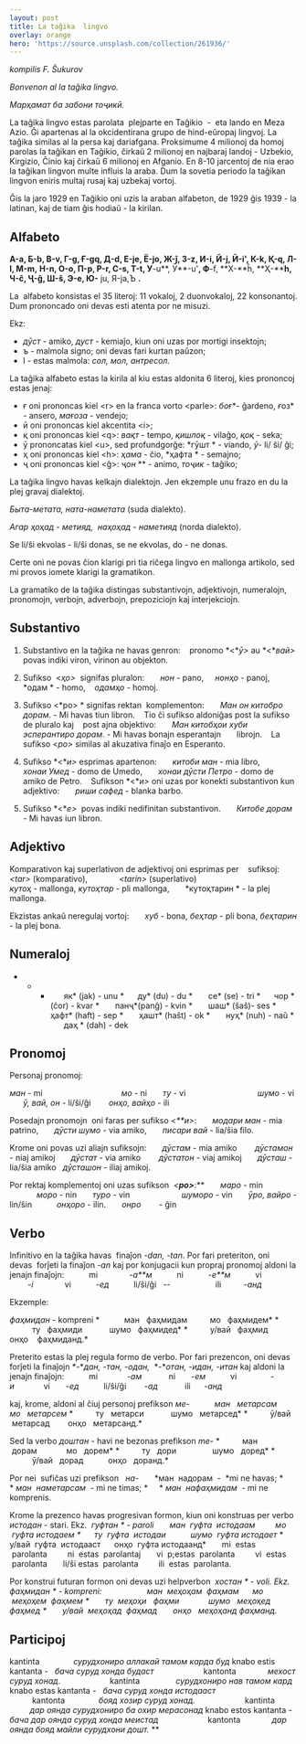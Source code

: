```yaml
---
layout: post
title: La taĝika  lingvo
overlay: orange
hero: 'https://source.unsplash.com/collection/261936/'
---
```

*kompilis F. Ŝukurov*

*Bonvenon al la taĝika lingvo.*

*Марҳамат ба забони  тоҷикӣ.* 

La taĝika lingvo estas parolata  plejparte en Taĝikio  -  eta lando en   Meza Azio. Ĝi apartenas al la okcidentirana grupo de hind-eŭropaj   lingvoj. La taĝika similas al la persa kaj dariafgana. Proksimume  4 milionoj da homoj parolas la taĝikan en Taĝikio, ĉirkaŭ 2 milionoj   en najbaraj landoj - Uzbekio, Kirgizio, Ĉinio kaj ĉirkaŭ 6 milionoj   en Afganio. En 8-10 jarcentoj de nia erao la taĝikan lingvon multe   influis la araba. Dum la sovetia periodo la taĝikan lingvon eniris   multaj rusaj kaj uzbekaj vortoj.

Ĝis la jaro 1929 en Taĝikio oni uzis la araban alfabeton, de 1929   ĝis 1939 - la latinan, kaj de tiam ĝis hodiaŭ - la kirilan. 

## Alfabeto 

**А-**a**,
Б-**b**,
В-**v**,
Г-**g**,
Ғ-**gq**,
Д-**d**,
Е-**je**,
Ё-**jo, Ж-ĵ,
З-z**,
И-**i**,
Й-**j**,
Ӣ-**i'**,
К-**k**,
Қ-**q**,
Л-**l**,
М-**m**,**
**Н-**n**,
О-**o**,
П-**p**,
Р-**r**,
С-**s**,
Т-**t**,
У**-u**,
Ӯ**-u'**,
Ф**-f,
**Х-**ĥ,
**Ҳ-****h,
Ч-ĉ,
Ҷ-ĝ, Ш-ŝ, Э-e,
Ю-** 
ju,
Я-ja,Ъ
**.**

La  alfabeto konsistas el 35 literoj:  11 vokaloj, 2 duonvokaloj, 22 konsonantoj.  Dum prononcado oni devas esti atenta por ne misuzi. 

Ekz: 

- *дӯст* - amiko,  *дуст* - kemiaĵo, kiun oni uzas por mortigi insektojn;
- ъ - malmola signo; oni devas fari kurtan paŭzon; 
- l - estas malmola:  *сол, мол, антресол.*

La taĝika alfabeto estas la kirila al kiu estas aldonita 6 literoj, kies prononcoj estas jenaj:

- ғ oni prononcas kiel \<r\> en la franca vorto \<parle\>: *бо*ғ*- ĝardeno, *ғ*оз* - ansero,  *ма*ғ*оза* - vendejo;
- ӣ oni prononcas kiel akcentita \<i\>; 
- қ oni prononcas kiel \<q\>:  *вақт* - tempo,  *қишлоқ* - vilaĝo,  *қоқ* - seka;
- ӯ prononcatas kiel \<u\>, sed profundgorĝe:  *гӯшт * - viando,  *ӯ*- li/ ŝi/ ĝi;
- ҳ oni prononcas kiel \<h\>:  *ҳама* - ĉio,  *ҳафта * - semajno; 
- ҷ oni prononcas kiel \<ĝ\>:  ҷ*он* ** - animo,  *тоҷик* - taĝiko;

La taĝika lingvo havas kelkajn dialektojn.  Jen ekzemple unu frazo en du la plej gravaj dialektoj.   

*Быта-метата, ната-наметата* (suda dialekto).

*Агар ҳоҳад - метияд,  наҳоҳад - наметияд* (norda dialekto). 

Se li/ŝi ekvolas - li/ŝi donas, se ne ekvolas, do - ne donas.

Certe oni ne povas ĉion klarigi pri tia riĉega lingvo en mallonga artikolo, sed mi provos iomete klarigi la gramatikon.

La gramatiko de la taĝika distingas substantivojn, adjektivojn, numeralojn, pronomojn, verbojn, adverbojn, prepoziciojn kaj interjekciojn.

## Substantivo

1) Substantivo en la taĝika ne havas genron:
  
pronomo *\<**ӯ\>* аu *\<**вай\>* povas indiki viron, virinon  аu objekton. 

2) Sufikso  \<*ҳо\>*  signifas pluralon:        *нон* - pano,      *нонҳо* - panoj,        *одам * - homo,     *одамҳо* - homoj. 

3) Sufikso \<*ро\> * signifas rektan  komplementon:       *Ман он китобро дорам*. - Mi havas tiun libron.    Tio ĉi sufikso aldoniĝas post la sufikso de pluralo kaj    post ajna objektivo:        *Ман китобҳои хуби эсперантиро дорам*. - Mi havas bonajn esperantajn       librojn.    La sufikso \<*ро\>* similas al akuzativa finaĵo en Esperanto.

4) Sufikso *\<**и\>* esprimas apartenon:        *китоби ман* - mia libro,        *хонаи Умед* - domo de Umedo,        *хонаи дӯсти Петро* - domo de amiko de Petro.    Sufikson *\<**и\>* oni uzas por konekti substantivon kun adjektivo:        *риши сафед* - blanka barbo.

5) Sufikso *\<**е\>*  povas indiki nedifinitan substantivon.        *Китобе дорам* - Mi havas iun libron.                      

## Adjektivo

Komparativon kaj superlativon de adjektivoj oni esprimas per    sufiksoj: *\<tar\>* (komparativo),              *\<tarin\>* (superlativo)                                             *кутоҳ* - mallonga,  *кутоҳтар* - pli mallonga,        *кутоҳтарин * - la plej mallonga.

Ekzistas ankaŭ neregulaj vortoj:        *хуб* - bona,  *беҳтар* - pli bona,  *беҳтарин* - la plej bona.

## Numeraloj

 * * *        як* (jak) - unu *      ду* (du) - du *        се* (se) - tri *      чор * (ĉor) - kvar *        панҷ*(panĝ) - kvin *        шаш* (ŝaŝ)- ses *        ҳафт* (haft) - sep *        ҳашт* (haŝt) - ok *        нуҳ* (nuh) - naŭ *        даҳ * (dah) - dek

## Pronomoj

Personaj pronomoj:

*ман* - mi                                    *мо* - ni        *ту* - vi                                 *шумо* - vi        *ӯ, вай, он* - li/ŝi/ĝi        *онҳо, вайҳо* - ili


Posedajn pronomojn  oni faras per sufikso *\<**и\>*:        *модари ман* - mia patrino,        *дӯсти шумо* - via amiko,        *писари вай* - lia/ŝia filo.

Krome oni povas uzi aliajn sufiksojn:        *дӯстам* - mia amiko         *дӯстамон* - niaj amikoj       *дӯстат* - via amiko         *дӯстaтон* - viaj amikoj        *дӯсташ* - lia/ŝia amiko    *дӯсташон* - iliaj amikoj.

Por rektaj komplementoj oni uzas sufikson  *\<**ро\>***:**        *маро* - min                            *моро* - nin        *туро* - vin                        *шуморо* - vin        *ӯро, вайро* - lin/ŝin            *онҳоро* - ilin.        *онро*        - ĝin

## Verbo

Infinitivo en la taĝika havas  finaĵon *-dan, -tan*. Por fari preteriton, oni  devas  forĵeti la finaĵon *-an* kaj por konjugacii kun propraj pronomoj aldoni la jenajn finaĵojn:           mi              -*a**м*           ni           -*e**м*           vi                -*i*              vi           -*ед*           li/ŝi/ĝi   --                    ili          -*анд*

Ekzemple:

*фаҳмидан* - kompreni *            ман   фаҳмидам          мо   фаҳмидем* *            ту   фаҳмиди            шумо   фаҳмидед* *          у/вай   фаҳмид          онҳо    фаҳмиданд.*


Preterito estas la plej regula formo de verbo. Por fari prezencon, oni devas forĵeti la finaĵojn *-**дан, -тан, -одан,*  *-**отан, -идан, -итан* kaj aldoni la jenajn finaĵojn:           mi             -*ам*            ni       -*ем*           vi               -*и*             vi       -*ед*           li/ŝi/ĝi        -*ад*            ili      -*анд*

kaj, krome, aldoni al ĉiuj personoj prefikson  *ме-*           *ман   метарсам          мо   метарсем* *          ту   метарси            шумо   метарсед* *          ӯ/вай   метарсад        онҳо   метарсанд.*

Sed la verbo  *доштан* - havi ne bezonas prefikson *me-* *          ман   дорам             мо   дорем* *          ту   дори                шумо   доред* *           ӯ/вай   дорад           онҳо   доранд.*

Por nei  sufiĉas uzi prefikson    *на-*       *ман  надорам  -  *mi ne havas; *     * *ман  наметарсам  -* mi ne timas; *     * *ман  нафаҳмидам  -* mi ne komprenis.

Krome la prezenco havas progresivan formon, kiun oni konstruas per verbo  *истодан* - stari. Ekz.   *гуфтан * - paroli       *ман  гуфта  истодаам         мо  гуфта истодаем* *      ту  гуфта  истодаи           шумо  гуфта истодает* *      у/вай  гуфта  истодааст      онҳо  гуфта истодаанд*       mi  estas  parolanta         ni  estas  parolantaj       vi  p;estas  parolanta         vi  estas  parolanta       li/ŝi estas  parolanta         ili  estas  parolanta.

Por konstrui futuran formon oni devas uzi helpverbon   *хостан * - voli. Ekz.  *фаҳмидан * - kompreni:                      *ман  меҳоҳам  фаҳмам      мо   меҳоҳем  фаҳмем* *        ту  меҳоҳи   фаҳми             шумо   меҳоҳед фаҳмед* *        у/вай  меҳоҳад  фаҳмад       онҳо   меҳоҳанд фаҳманд.*

## Participoj

kantinta               *сурудхониро аллакай тамом карда буд* knabo estis kantanta -   *бача суруд хонда будаст*                      kantonta              *мехост суруд хонад*.                      kantinta                *сурудхониро нав тамом кард* knabo estas kantanta -   *бача суруд хонда истодааст*                      kantonta               *бояд хозир суруд хонад.*                      kantinta                *дар оянда сурудхониро ба охир мерасонад* knabo estos kantanta -    *бача дар оянда суруд хонда меистад*                      kantonta              *дар оянда бояд майли сурудхони дошт.* **
